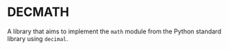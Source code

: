 DECMATH
=====

A library that aims to implement the `math` module from the Python standard library using `decimal`.
